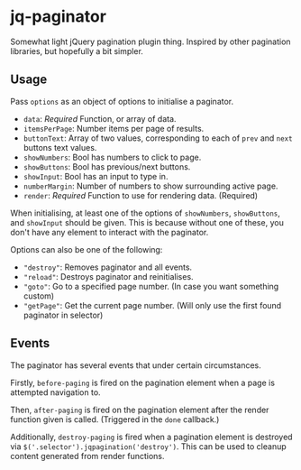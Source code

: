 # jq-paginator

Somewhat light jQuery pagination plugin thing.
Inspired by other pagination libraries, but hopefully a bit simpler.

## Usage

Pass `options` as an object of options to initialise a paginator.

- `data`: _Required_ Function, or array of data.
- `itemsPerPage`: Number items per page of results.
- `buttonText`: Array of two values, corresponding to each of `prev` and `next` buttons text values.
- `showNumbers`: Bool has numbers to click to page.
- `showButtons`: Bool has previous/next buttons.
- `showInput`: Bool has an input to type in.
- `numberMargin`: Number of numbers to show surrounding active page.
- `render`: _Required_ Function to use for rendering data. (Required)

When initialising, at least one of the options of `showNumbers`, `showButtons`, and `showInput` should be given. This is because without one of these, you don't have any element to interact with the paginator.

Options can also be one of the following:

- `"destroy"`: Removes paginator and all events.
- `"reload"`: Destroys paginator and reinitialises.
- `"goto"`: Go to a specified page number. (In case you want something custom)
- `"getPage"`: Get the current page number. (Will only use the first found paginator in selector)

## Events

The paginator has several events that under certain circumstances.

Firstly, `before-paging` is fired on the pagination element when a page is attempted navigation to.

Then, `after-paging` is fired on the pagination element after the render function given is called. (Triggered in the `done` callback.)

Additionally, `destroy-paging` is fired when a pagination element is destroyed via `$('.selector').jqpagination('destroy')`. This can be used to cleanup content generated from render functions.
